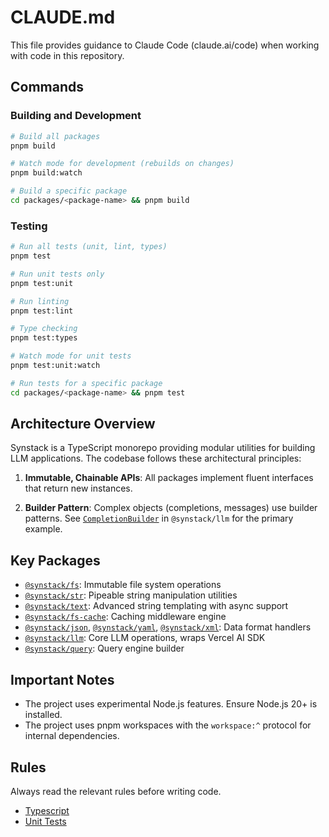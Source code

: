 # CLAUDE.md

This file provides guidance to Claude Code (claude.ai/code) when working with code in this repository.

## Commands

### Building and Development

```bash
# Build all packages
pnpm build

# Watch mode for development (rebuilds on changes)
pnpm build:watch

# Build a specific package
cd packages/<package-name> && pnpm build
```

### Testing

```bash
# Run all tests (unit, lint, types)
pnpm test

# Run unit tests only
pnpm test:unit

# Run linting
pnpm test:lint

# Type checking
pnpm test:types

# Watch mode for unit tests
pnpm test:unit:watch

# Run tests for a specific package
cd packages/<package-name> && pnpm test
```

## Architecture Overview

Synstack is a TypeScript monorepo providing modular utilities for building LLM applications. The codebase follows these architectural principles:

1. **Immutable, Chainable APIs**: All packages implement fluent interfaces that return new instances.

2. **Builder Pattern**: Complex objects (completions, messages) use builder patterns. See [`CompletionBuilder`](./packages/llm/src/completion.builder.ts) in `@synstack/llm` for the primary example.

## Key Packages

- [`@synstack/fs`](./packages/fs/README.md): Immutable file system operations
- [`@synstack/str`](./packages/str/README.md): Pipeable string manipulation utilities
- [`@synstack/text`](./packages/text/README.md): Advanced string templating with async support
- [`@synstack/fs-cache`](./packages/fs-cache/README.md): Caching middleware engine
- [`@synstack/json`](./packages/json/README.md), [`@synstack/yaml`](./packages/yaml/README.md), [`@synstack/xml`](./packages/xml/README.md): Data format handlers
- [`@synstack/llm`](./packages/llm/README.md): Core LLM operations, wraps Vercel AI SDK
- [`@synstack/query`](./packages/query/README.md): Query engine builder

## Important Notes

- The project uses experimental Node.js features. Ensure Node.js 20+ is installed.
- The project uses pnpm workspaces with the `workspace:^` protocol for internal dependencies.

## Rules

Always read the relevant rules before writing code.

- [Typescript](./llm/rules/typescript.rules.md)
- [Unit Tests](./llm/rules/unit-test.rules.md)
